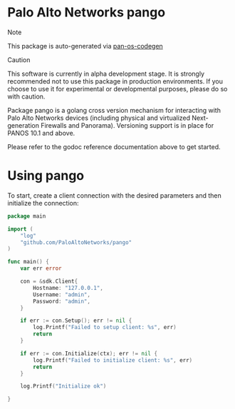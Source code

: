 Palo Alto Networks pango
========================

> [!NOTE]  
> This package is auto-generated via [pan-os-codegen](https://github.com/PaloAltoNetworks/pan-os-codegen)

> [!CAUTION]
> This software is currently in alpha development stage. It is strongly recommended not to use this package in production environments. If you choose to use it for experimental or developmental purposes, please do so with caution.


<!-- [![GoDoc](https://godoc.org/github.com/PaloAltoNetworks/pango?status.svg)](https://godoc.org/github.com/PaloAltoNetworks/pango) -->
<!-- [![Build](https://github.com/PaloAltoNetworks/pango/workflows/Sanity%20Check/badge.svg?branch=main)](https://github.com/PaloAltoNetworks/pango/actions?query=workflow%3A%22Sanity+Check%22) -->

Package pango is a golang cross version mechanism for interacting with Palo Alto Networks devices (including physical and virtualized Next-generation Firewalls and Panorama).  Versioning support is in place for PANOS 10.1 and above.

Please refer to the godoc reference documentation above to get started.

Using pango
===========

To start, create a client connection with the desired parameters and then initialize the connection:

```go
package main

import (
    "log"
    "github.com/PaloAltoNetworks/pango"
)

func main() {
    var err error

    con = &sdk.Client{
        Hostname: "127.0.0.1",
        Username: "admin",
        Password: "admin",
    }

    if err := con.Setup(); err != nil {
        log.Printf("Failed to setup client: %s", err)
        return
    }

    if err := con.Initialize(ctx); err != nil {
        log.Printf("Failed to initialize client: %s", err)
        return
    }

    log.Printf("Initialize ok")

}
```

